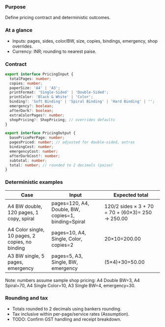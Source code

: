 ### Purpose
Define pricing contract and deterministic outcomes.

### At a glance
- Inputs: pages, sides, color/BW, size, copies, bindings, emergency, shop overrides.
- Currency: INR; rounding to nearest paise.

### Contract
```ts
export interface PricingInput {
  totalPages: number;
  copies: number;
  paperSize: 'A4' | 'A3';
  printFormat: 'Single-Sided' | 'Double-Sided';
  printColor: 'Black & White' | 'Color';
  binding?: 'Soft Binding' | 'Spiral Binding' | 'Hard Binding' | '';
  emergency?: boolean;
  afterDark?: boolean;
  extraColorPages?: number;
  shopPricing?: ShopPricing; // overrides defaults
}

export interface PricingOutput {
  basePricePerPage: number;
  pagesPriced: number; // adjusted for double-sided, extras
  bindingCost: number;
  emergencyCost: number;
  afterDarkCost?: number;
  subtotal: number;
  total: number; // rounded to 2 decimals (paise)
}
```

### Deterministic examples
| Case | Input | Expected total |
| --- | --- | --- |
| A4 BW double, 120 pages, 1 copy, spiral | pages=120, A4, Double, BW, copies=1, binding=Spiral | 120/2 sides × 3 + 70 = 70 + (60×3)= 250 → 250.00 |
| A4 Color single, 10 pages, 2 copies, no binding | pages=10, A4, Single, Color, copies=2 | 20×10=200.00 |
| A3 BW single, 5 pages, emergency | pages=5, A3, Single, BW, emergency | (5×4)+30=50.00 |

Note: numbers assume sample shop pricing: A4 Double BW=3, A4 Spiral=70, A4 Single Color=10, A3 Single BW=4, emergency=30.

### Rounding and tax
- Totals rounded to 2 decimals using bankers rounding.
- Tax inclusive within per-page/service rates (Assumption).
- TODO: Confirm GST handling and receipt breakdown.


